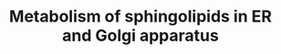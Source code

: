 ---
annotations:
- id: PW:0000162
  parent: classic metabolic pathway
  type: Pathway Ontology
  value: sphingolipid biosynthetic pathway
- id: PW:0000197
  parent: classic metabolic pathway
  type: Pathway Ontology
  value: sphingolipid metabolic pathway
- id: PW:0001062
  parent: classic metabolic pathway
  type: Pathway Ontology
  value: lacto-series glycosphingolipid metabolic pathway
- id: PW:0000733
  parent: classic metabolic pathway
  type: Pathway Ontology
  value: glycosphingolipid metabolic pathway
authors:
- DeSl
- Egonw
- Youssefwalid
- MaintBot
- Eweitz
- Finterly
- Ddigles
citedin:
- link: 10.1007/s13770-023-00621-1
  title: Reconstructed Human Skin with Hypodermis Shows Essential Role of Adipose
    Tissue in Skin Metabolism (2024)
communities: []
description: 'The metabolism of SphingoLipids (SLs) in the ER and Golgi apparatus.
  Sphingolipids, or glycosyl-ceramides, are a class of lipids containing a backbone
  of sphingoid bases, a set of aliphatic amino alcohols that includes sphingosine.
  These compounds play important roles in signal transmission and cell recognition. '
last-edited: 2025-07-08
ndex: 43e41577-8b69-11eb-9e72-0ac135e8bacf
organisms:
- Homo sapiens
redirect_from:
- /index.php/Pathway:WP4142
- /instance/WP4142
- /instance/WP4142_r139816
revision: r139816
schema-jsonld:
- '@context': https://schema.org/
  '@id': https://wikipathways.github.io/pathways/WP4142.html
  '@type': Dataset
  creator:
    '@type': Organization
    name: WikiPathways
  description: 'The metabolism of SphingoLipids (SLs) in the ER and Golgi apparatus.
    Sphingolipids, or glycosyl-ceramides, are a class of lipids containing a backbone
    of sphingoid bases, a set of aliphatic amino alcohols that includes sphingosine.
    These compounds play important roles in signal transmission and cell recognition. '
  keywords:
  - 3-ketosphinganine
  - B3GALNT1
  - B3GALT1
  - B3GALT2
  - B4GALNT1
  - B4GALT1
  - B4GALT2
  - CERK
  - CERS3
  - Ceramide
  - Ceramide-1-phosphate
  - DEGS1
  - DEGS2
  - Dihydroceramide
  - Dihydroceramide desaturase
  - Ethanolamine phosphate
  - GA1
  - GA2
  - GALNT1
  - GALNTL1
  - GD1a
  - GD1b
  - GD2
  - GD3
  - GM1a
  - GM1b
  - GM2
  - GM3
  - GQ1c
  - GT1b
  - GT1c
  - GT2
  - GT3
  - GalCer synthase
  - GalNacT
  - Galactosyl-ceramide
  - Galactosylceramide
  - GlcCer synthase
  - Glucosylceramide
  - Hexadecanal
  - KDSR
  - Lactosylceramide
  - Neutral GSLs
  - Palmitoyl CoA
  - SATI
  - SATII
  - SATIII
  - SATIV
  - SGMS1
  - SGMS2
  - SPGG1
  - SPGG2
  - SPHK1
  - SPHK2
  - SPL1
  - SPTLC1P1
  - SPTLC1P2
  - SPTLC1P3
  - SPTLC1P4
  - SPTLC1P5
  - Serine
  - Sphinganine
  - Sphinganine 1-phosphate
  - Sphingomyelin
  - Sphingosine
  - Sphingosine kinase
  - Sphingosine-1-phosphate
  - Sulfatide
  license: CC0
  name: Metabolism of sphingolipids in ER and Golgi apparatus
seo: CreativeWork
title: Metabolism of sphingolipids in ER and Golgi apparatus
wpid: WP4142
---